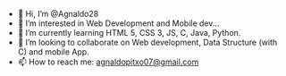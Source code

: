 - 👋 Hi, I’m @Agnaldo28
- 👀 I’m interested in Web Development and Mobile dev...
- 🌱 I’m currently learning HTML 5, CSS 3, JS, C, Java, Python.
- 💞️ I’m looking to collaborate on Web development, Data Structure (with C) and mobile App.
- 📫 How to reach me: agnaldopitxo07@gmail.com

<!---
Agnaldo28/Agnaldo28 is a ✨ special ✨ repository because its `README.md` (this file) appears on your GitHub profile.
You can click the Preview link to take a look at your changes.
--->
